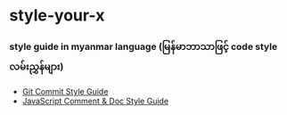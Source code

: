 # style-your-x
### style guide in myanmar language (မြန်မာဘာသာဖြင့် code style လမ်းညွှန်များ)

- [Git Commit Style Guide](https://github.com/MinSiThu/style-your-x/blob/master/guides/gitCommitStyleGuide.md)
- [JavaScript Comment & Doc Style Guide](https://github.com/MinSiThu/style-your-x/blob/master/guides/javascriptCommentStyleGuide.md)